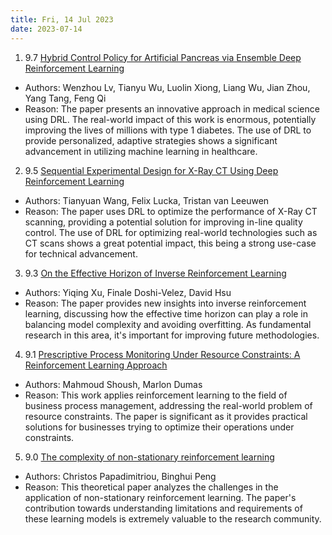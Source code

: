 ```yaml
---
title: Fri, 14 Jul 2023
date: 2023-07-14
---
```

1. 9.7 [Hybrid Control Policy for Artificial Pancreas via Ensemble Deep Reinforcement Learning](https://arxiv.org/abs/2307.06501)
* Authors: Wenzhou Lv, Tianyu Wu, Luolin Xiong, Liang Wu, Jian Zhou, Yang Tang, Feng Qi
* Reason: The paper presents an innovative approach in medical science using DRL. The real-world impact of this work is enormous, potentially improving the lives of millions with type 1 diabetes. The use of DRL to provide personalized, adaptive strategies shows a significant advancement in utilizing machine learning in healthcare.

2. 9.5 [Sequential Experimental Design for X-Ray CT Using Deep Reinforcement Learning](https://arxiv.org/abs/2307.06343)
* Authors: Tianyuan Wang, Felix Lucka, Tristan van Leeuwen
* Reason: The paper uses DRL to optimize the performance of X-Ray CT scanning, providing a potential solution for improving in-line quality control. The use of DRL for optimizing real-world technologies such as CT scans shows a great potential impact, this being a strong use-case for technical advancement.

3. 9.3 [On the Effective Horizon of Inverse Reinforcement Learning](https://arxiv.org/abs/2307.06541)
* Authors: Yiqing Xu, Finale Doshi-Velez, David Hsu
* Reason: The paper provides new insights into inverse reinforcement learning, discussing how the effective time horizon can play a role in balancing model complexity and avoiding overfitting. As fundamental research in this area, it's important for improving future methodologies.

4. 9.1 [Prescriptive Process Monitoring Under Resource Constraints: A Reinforcement Learning Approach](https://arxiv.org/abs/2307.06564)
* Authors: Mahmoud Shoush, Marlon Dumas
* Reason: This work applies reinforcement learning to the field of business process management, addressing the real-world problem of resource constraints. The paper is significant as it provides practical solutions for businesses trying to optimize their operations under constraints.

5. 9.0 [The complexity of non-stationary reinforcement learning](https://arxiv.org/abs/2307.06877)
* Authors: Christos Papadimitriou, Binghui Peng
* Reason: This theoretical paper analyzes the challenges in the application of non-stationary reinforcement learning. The paper's contribution towards understanding limitations and requirements of these learning models is extremely valuable to the research community.

